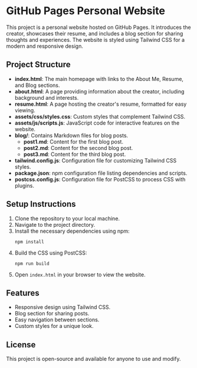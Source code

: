 # GitHub Pages Personal Website

This project is a personal website hosted on GitHub Pages. It introduces the creator, showcases their resume, and includes a blog section for sharing thoughts and experiences. The website is styled using Tailwind CSS for a modern and responsive design.

## Project Structure

- **index.html**: The main homepage with links to the About Me, Resume, and Blog sections.
- **about.html**: A page providing information about the creator, including background and interests.
- **resume.html**: A page hosting the creator's resume, formatted for easy viewing.
- **assets/css/styles.css**: Custom styles that complement Tailwind CSS.
- **assets/js/scripts.js**: JavaScript code for interactive features on the website.
- **blog/**: Contains Markdown files for blog posts.
  - **post1.md**: Content for the first blog post.
  - **post2.md**: Content for the second blog post.
  - **post3.md**: Content for the third blog post.
- **tailwind.config.js**: Configuration file for customizing Tailwind CSS styles.
- **package.json**: npm configuration file listing dependencies and scripts.
- **postcss.config.js**: Configuration file for PostCSS to process CSS with plugins.

## Setup Instructions

1. Clone the repository to your local machine.
2. Navigate to the project directory.
3. Install the necessary dependencies using npm:
   ```
   npm install
   ```
4. Build the CSS using PostCSS:
   ```
   npm run build
   ```
5. Open `index.html` in your browser to view the website.

## Features

- Responsive design using Tailwind CSS.
- Blog section for sharing posts.
- Easy navigation between sections.
- Custom styles for a unique look.

## License

This project is open-source and available for anyone to use and modify.